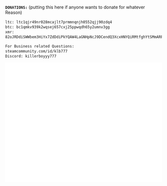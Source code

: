 **`DONATIONS:`** (putting this here if anyone wants to donate for whatever Reason)
```
ltc: ltc1qjr49nr028mcajlt7prmmnqnjh0552qjj90zdq4
btc: bc1qmkv939k2wqsej657cxj25ppwqdh65y2umnv3gg
xmr: 82oJRDdiSWWbem3HiYx7ZdDdiPkYQAW4LaGNHpNcJ9DCendQ3XcxHNYQiRMtfghYtSMmARPGqKe2ddSrhtjviTraEyGwgZ2
```
```
For Business related Questions:
steamcommunity.com/id/klb777
Discord: killerboyyy777
```
![Metrics](/github-metrics.svg)
